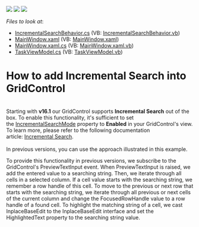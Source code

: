 <!-- default badges list -->
![](https://img.shields.io/endpoint?url=https://codecentral.devexpress.com/api/v1/VersionRange/128648008/21.1.5%2B)
[![](https://img.shields.io/badge/Open_in_DevExpress_Support_Center-FF7200?style=flat-square&logo=DevExpress&logoColor=white)](https://supportcenter.devexpress.com/ticket/details/T163003)
[![](https://img.shields.io/badge/📖_How_to_use_DevExpress_Examples-e9f6fc?style=flat-square)](https://docs.devexpress.com/GeneralInformation/403183)
<!-- default badges end -->
<!-- default file list -->
*Files to look at*:

* [IncrementalSearchBehavior.cs](./CS/IncrementalSearch/Behavior/IncrementalSearchBehavior.cs) (VB: [IncrementalSearchBehavior.vb](./VB/IncrementalSearch/Behavior/IncrementalSearchBehavior.vb))
* [MainWindow.xaml](./CS/IncrementalSearch/MainWindow.xaml) (VB: [MainWindow.xaml](./VB/IncrementalSearch/MainWindow.xaml))
* [MainWindow.xaml.cs](./CS/IncrementalSearch/MainWindow.xaml.cs) (VB: [MainWindow.xaml.vb](./VB/IncrementalSearch/MainWindow.xaml.vb))
* [TaskViewModel.cs](./CS/IncrementalSearch/ViewModel/TaskViewModel.cs) (VB: [TaskViewModel.vb](./VB/IncrementalSearch/ViewModel/TaskViewModel.vb))
<!-- default file list end -->
# How to add Incremental Search into GridControl


<p><br>Starting with <strong>v16.1</strong> our GridControl supports <strong>Incremental Search</strong> out of the box. To enable this functionality, it's sufficient to set the <a href="https://documentation.devexpress.com/WPF/DevExpress.Xpf.Grid.DataViewBase.IncrementalSearchMode.property">IncrementalSearchMode</a> property to <strong>Enabled</strong> in your GridControl's view. To learn more, please refer to the following documentation article: <a href="https://documentation.devexpress.com/WPF/118017/Controls-and-Libraries/Data-Grid/Filtering-and-Searching/Incremental-Search">Incremental Search</a>.<br><br>In previous versions, you can use the approach illustrated in this example.</p>
<p>To provide this functionality in previous versions, we subscribe to the GridControl's PreviewTextInput event. When PreviewTextInput is raised, we add the entered value to a searching string. Then, we iterate through all cells in a selected column. If a cell value starts with the searching string, we remember a row handle of this cell. To move to the previous or next row that starts with the searching string, we iterate through all previous or next cells of the current column and change the FocusedRowHandle value to a row handle of a found cell. To highlight the matching string of a cell, we cast InplaceBaseEdit to the InplaceBaseEdit interface and set the HighlightedText property to the searching string value.</p>

<br/>


